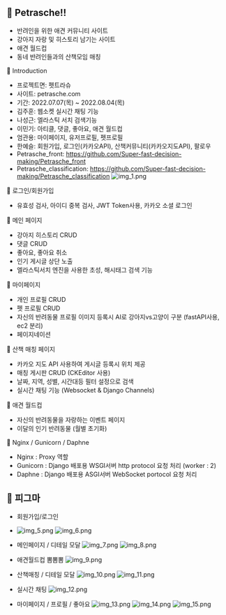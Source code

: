 📌 Petrasche!!
-
- 반려인을 위한 애견 커뮤니티 사이트
- 강아지 자랑 및 히스토리 남기는 사이트
- 애견 월드컵
- 동네 반려인들과의 산책모임 매칭

📌 Introduction
- 프로젝트면: 펫트라슈
- 사이트: petrasche.com
- 기간: 2022.07.07(목) ~ 2022.08.04(목)
- 김주훈: 웹소켓 실시간 채팅 기능
- 나성근: 엘라스틱 서치 검색기능
- 이민기: 아티클, 댓글, 좋아요, 애견 월드컵
- 엄관용: 마이페이지, 유저프로필, 펫프로필
- 한예슬: 회원가입, 로그인(카카오API), 산책커뮤니티(카카오지도API), 팔로우
- Petrasche_front: https://github.com/Super-fast-decision-making/Petrasche_front
- Petrasche_classification: https://github.com/Super-fast-decision-making/Petrasche_classification
![img_1.png](/static/img_1.png)

📌 로그인/회원가입
- 유효성 검사, 아이디 중복 검사, JWT Token사용, 카카오 소셜 로그인

📌 메인 페이지
- 강아지 히스토리 CRUD
- 댓글 CRUD
- 좋아요, 좋아요 취소
- 인기 게시글 상단 노출
- 엘라스틱서치 엔진을 사용한 초성, 해시태그 검색 기능

📌 마이페이지
- 개인 프로필 CRUD
- 펫 프로필 CRUD
- 자신의 반려동물 프로필 이미지 등록시 AI로 강아지vs고양이 구분 (fastAPI사용, ec2 분리)
- 페이지네이션

📌 산책 매칭 페이지
- 카카오 지도 API 사용하여 게시글 등록시 위치 제공
- 매칭 게시판 CRUD (CKEditor 사용)
- 날짜, 지역, 성별, 시간대등 필터 설정으로 검색
- 실시간 채팅 기능 (Websocket & Django Channels)

📌 애견 월드컵
- 자신의 반려동물을 자랑하는 이벤트 페이지
- 이달의 인기 반려동물  (월별 초기화)
 
📌 Nginx / Gunicorn / Daphne
- Nginx : Proxy 역할
- Gunicorn : Django 배포용 WSGI서버 http protocol 요청 처리 (worker : 2)
- Daphne : Django 배포용 ASGI서버 WebSocket portocol 요청 처리


📌 피그마
-

- 회원가입/로그인
- ![img_5.png](/static/img_5.png) ![img_6.png](/static/img_6.png)


- 메인페이지 / 디테일 모달
![img_7.png](/static/img_7.png)
![img_8.png](/static/img_8.png)

- 애견월드컵 뽐뽐뽐
![img_9.png](/static/img_9.png)

- 산책매칭 / 디테일 모달
![img_10.png](/static/img_10.png)
![img_11.png](/static/img_11.png)

- 실시간 채팅 
![img_12.png](/static/img_12.png)

- 마이페이지 / 프로필 / 좋아요
![img_13.png](/static/img_13.png)
![img_14.png](/static/img_14.png)
![img_15.png](/static/img_15.png)
